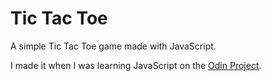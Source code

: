 # Tic Tac Toe

A simple Tic Tac Toe game made with JavaScript.

I made it when I was learning JavaScript on the [Odin Project](https://www.theodinproject.com/).
